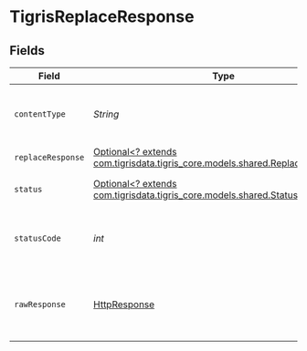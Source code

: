# TigrisReplaceResponse


## Fields

| Field                                                                                                                         | Type                                                                                                                          | Required                                                                                                                      | Description                                                                                                                   |
| ----------------------------------------------------------------------------------------------------------------------------- | ----------------------------------------------------------------------------------------------------------------------------- | ----------------------------------------------------------------------------------------------------------------------------- | ----------------------------------------------------------------------------------------------------------------------------- |
| `contentType`                                                                                                                 | *String*                                                                                                                      | :heavy_check_mark:                                                                                                            | HTTP response content type for this operation                                                                                 |
| `replaceResponse`                                                                                                             | [Optional<? extends com.tigrisdata.tigris_core.models.shared.ReplaceResponse>](../../models/shared/ReplaceResponse.md)        | :heavy_minus_sign:                                                                                                            | OK                                                                                                                            |
| `status`                                                                                                                      | [Optional<? extends com.tigrisdata.tigris_core.models.shared.Status>](../../models/shared/Status.md)                          | :heavy_minus_sign:                                                                                                            | Default error response                                                                                                        |
| `statusCode`                                                                                                                  | *int*                                                                                                                         | :heavy_check_mark:                                                                                                            | HTTP response status code for this operation                                                                                  |
| `rawResponse`                                                                                                                 | [HttpResponse<InputStream>](https://docs.oracle.com/en/java/javase/11/docs/api/java.net.http/java/net/http/HttpResponse.html) | :heavy_check_mark:                                                                                                            | Raw HTTP response; suitable for custom response parsing                                                                       |